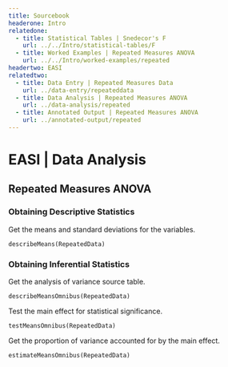 ```yaml
---
title: Sourcebook
headerone: Intro
relatedone:
  - title: Statistical Tables | Snedecor's F
    url: ../../Intro/statistical-tables/F
  - title: Worked Examples | Repeated Measures ANOVA
    url: ../../Intro/worked-examples/repeated
headertwo: EASI
relatedtwo:
  - title: Data Entry | Repeated Measures Data
    url: ../data-entry/repeateddata
  - title: Data Analysis | Repeated Measures ANOVA
    url: ../data-analysis/repeated
  - title: Annotated Output | Repeated Measures ANOVA
    url: ../annotated-output/repeated
---
```


# EASI | Data Analysis

## Repeated Measures ANOVA

### Obtaining Descriptive Statistics

Get the means and standard deviations for the variables.

```{r}
describeMeans(RepeatedData)
```

### Obtaining Inferential Statistics

Get the analysis of variance source table.

```{r}
describeMeansOmnibus(RepeatedData)
```

Test the main effect for statistical significance.

```{r}
testMeansOmnibus(RepeatedData)
```

Get the proportion of variance accounted for by the main effect.

```{r}
estimateMeansOmnibus(RepeatedData)
```
